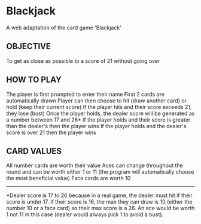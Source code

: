 # Blackjack
A web adaptation of the card game 'Blackjack'

OBJECTIVE
----------------------------------------------------------------------------------------------------------------------------------------
To get as close as possible to a score of 21 without going over

HOW TO PLAY
----------------------------------------------------------------------------------------------------------------------------------------
The player is first prompted to enter their name 
First 2 cards are automatically drawn 
Player can then choose to hit (draw another card) or hold (keep their current score) 
If the player hits and their score exceeds 21, they lose (bust) 
Once the player holds, the dealer score will be generated as a number between 17 and 26* 
If the player holds and their score is greater than the dealer's then the player wins 
If the player holds and the dealer's score is over 21 then the player wins 

CARD VALUES
----------------------------------------------------------------------------------------------------------------------------------------
All number cards are worth their value 
Aces can change throughout the round and can be worth either 1 or 11 (the program will automatically choose the most beneficial value) 
Face cards are worth 10

----------------------------------------------------------------------------------------------------------------------------------------

*Dealer score is 17 to 26 because in a real game, the dealer must hit if their score is under 17. If their score is 16, the max they can draw is 10 (either the number 10 or a face card) so their max score is a 26. An ace would be worth 1 not 11 in this case (dealer would always pick 1 to avoid a bust). 
